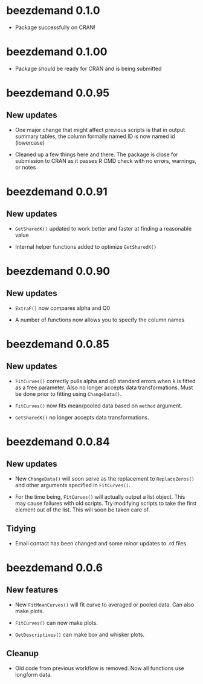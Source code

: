 # beezdemand 0.1.0

* Package successfully on CRAN!

# beezdemand 0.1.00

* Package should be ready for CRAN and is being submitted

# beezdemand 0.0.95

## New updates

* One major change that might affect previous scripts is that in output summary tables, the column formally named ID is now named id (lowercase)

* Cleaned up a few things here and there. The package is close for submission to CRAN as it passes R CMD check with no errors, warnings, or notes

# beezdemand 0.0.91

## New updates

* `GetSharedK()` updated to work better and faster at finding a reasonable value

* Internal helper functions added to optimize `GetSharedK()`

# beezdemand 0.0.90

## New updates

* `ExtraF()` now compares alpha and Q0

* A number of functions now allows you to specify the column names

# beezdemand 0.0.85

## New updates

* `FitCurves()` correctly pulls alpha and q0 standard errors when k is fitted as a free parameter. Also no longer accepts data transformations. Must be done prior to fitting using `ChangeData()`.

* `FitCurves()` now fits mean/pooled data based on `method` argument.

* `GetSharedK()` no longer accepts data transformations.

# beezdemand 0.0.84

## New updates

* New `ChangeData()` will soon serve as the replacement to
  `ReplaceZeros()` and other arguments specified in `FitCurves()`.

* For the time being, `FitCurves()` will actually output a list
  object. This may cause failures with old scripts. Try modifying
  scripts to take the first element out of the list. This will soon be
  taken care of.

## Tidying

* Email contact has been changed and some minor updates to .rd files.

# beezdemand 0.0.6

## New features

* New `FitMeanCurves()` will fit curve to averaged or pooled
  data. Can also make plots.

* `FitCurves()` can now make plots.

* `GetDescriptives()` can make box and whisker plots.

## Cleanup

* Old code from previous workflow is removed. Now all functions use
  longform data.
